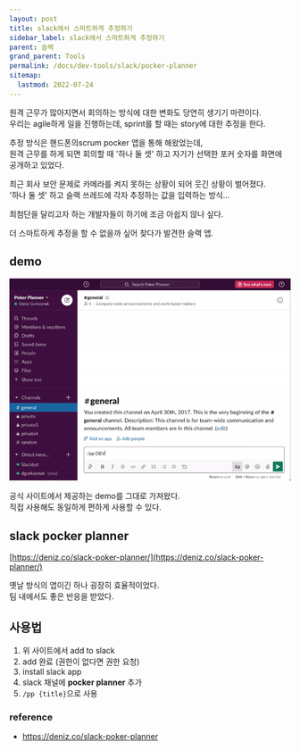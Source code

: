 ```yaml
---
layout: post
title: slack에서 스마트하게 추정하기
sidebar_label: slack에서 스마트하게 추정하기
parent: 슬랙
grand_parent: Tools
permalink: /docs/dev-tools/slack/pocker-planner
sitemap:
  lastmod: 2022-07-24
---
```


원격 근무가 많아지면서 회의하는 방식에 대한 변화도 당연히 생기기 마련이다.  
우리는 agile하게 일을 진행하는데, sprint를 할 때는 story에 대한 추정을 한다.

추정 방식은 핸드폰의scrum pocker 앱을 통해 해왔었는데,  
원격 근무를 하게 되면 회의할 때 '하나 둘 셋' 하고 자기가 선택한 포커 숫자를 화면에 공개하고 있었다. 

최근 회사 보안 문제로 카메라를 켜지 못하는 상황이 되어 웃긴 상황이 벌어졌다.  
'하나 둘 셋' 하고 슬랙 쓰레드에 각자 추정하는 값을 입력하는 방식...

최첨단을 달리고자 하는 개발자들이 하기에 조금 아쉽지 않나 싶다.

더 스마트하게 추정을 할 수 없을까 싶어 찾다가 발견한 슬랙 앱.

## demo

![pocker](/images/post/dev-tools/slack/slack_pocker_planner.gif)

공식 사이트에서 제공하는 demo를 그대로 가져왔다.  
직접 사용해도 동일하게 편하게 사용할 수 있다.

## slack pocker planner

[https://deniz.co/slack-poker-planner/](https://deniz.co/slack-poker-planner/)

옛날 방식의 앱이긴 하나 굉장히 효율적이었다.  
팀 내에서도 좋은 반응을 받았다.

## 사용법

1. 위 사이트에서 add to slack
2. add 완료 (권한이 없다면 권한 요청)
3. install slack app
4. slack 채널에 **pocker planner** 추가
5. `/pp {title}`으로 사용



### reference

- https://deniz.co/slack-poker-planner